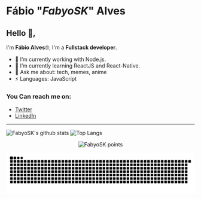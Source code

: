 # Fábio "*FabyoSK*" Alves 
## Hello 👋, 
I'm **Fábio Alves**🤓,
I'm a **Fullstack developer**.
- 🔭 I’m currently working with Node.js.
- 🌱 I’m currently learning ReactJS and React-Native.
- 💬 Ask me about: tech, memes, anime
-  ⚡ Languages: JavaScript

### You Can reach me on:

- [Twitter](https://twitter.com/FabyoSK)
- [LinkedIn](https://www.linkedin.com/in/fabyosk)
----
![FabyoSK's github stats](https://github-readme-stats.vercel.app/api?username=FabyoSK&theme=white&show_icons=true&count_private=true&line_height=40)
![Top Langs](https://github-readme-stats.vercel.app/api/top-langs/?username=FabyoSK&theme=white)

<!-- POINTS --->
<p align="center">
  <img src="https://github-profile-trophy.vercel.app/?username=FabyoSK&margin-w=7" alt="FabyoSK points" />
</p>

![Snake animation](https://github.com/FabyoSK/FabyoSK/blob/output/github-contribution-grid-snake.svg)
